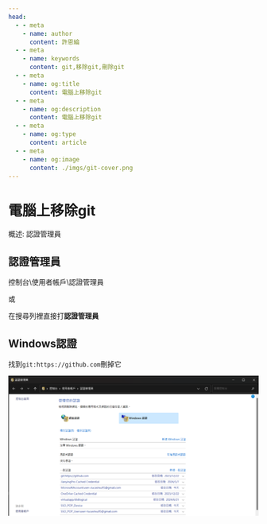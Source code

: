 ```yaml
---
head:
  - - meta
    - name: author
      content: 許恩綸
  - - meta
    - name: keywords
      content: git,移除git,刪除git
  - - meta
    - name: og:title
      content: 電腦上移除git
  - - meta
    - name: og:description
      content: 電腦上移除git
  - - meta
    - name: og:type
      content: article
  - - meta
    - name: og:image
      content: ./imgs/git-cover.png
---
```


# 電腦上移除git

概述: 認證管理員

## **認證管理員**

控制台\使用者帳戶\認證管理員

或

在搜尋列裡直接打**認證管理員**

## Windows認證

找到`git:https://github.com`刪掉它

![](./imgs/Untitled.png)